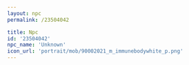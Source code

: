 ```yaml
---
layout: npc
permalink: /23504042

title: Npc
id: '23504042'
npc_name: 'Unknown'
icon_url: 'portrait/mob/90002021_m_immunebodywhite_p.png'
---
```

